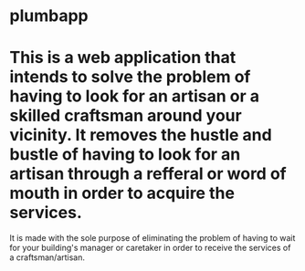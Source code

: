 # plumbapp


This is a web application that intends to solve the problem of having to look for an artisan or a skilled craftsman around your vicinity. It removes the hustle and bustle of having to look for an artisan through a refferal or word of mouth in order to acquire the services.
=======
It is made with the sole purpose of eliminating the problem of having to wait for your building's manager or caretaker in order to receive the services of a craftsman/artisan.

